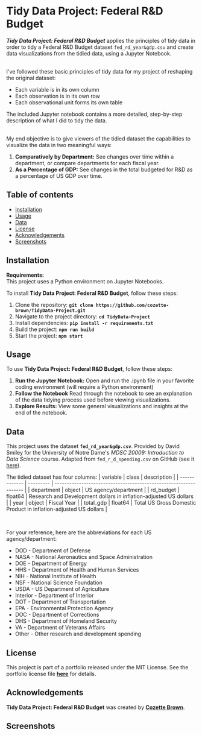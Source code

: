 # Tidy Data Project: Federal R&D Budget

***Tidy Data Project: Federal R&D Budget*** applies the principles of tidy data in order to tidy a Federal R&D Budget dataset `fed_rd_year&gdp.csv` and create data visualizations from the tidied data, using a Jupyter Notebook.<br><br>

I've followed these basic principles of tidy data for my project of reshaping the original dataset:
* Each variable is in its own column
* Each observation is in its own row
* Each observational unit forms its own table

The included Jupyter notebook contains a more detailed, step-by-step description of what I did to tidy the data.<br><br>

My end objective is to give viewers of the tidied dataset the capabilities to visualize the data in two meaningful ways:
1. **Comparatively by Department:** See changes over time within a department, or compare departments for each fiscal year.
2. **As a Percentage of GDP:** See changes in the total budgeted for R&D as a percentage of US GDP over time.

## Table of contents
- [Installation](#installation)
- [Usage](#usage)
- [Data](#data)
- [License](#license)
- [Acknowledgements](#acknowledgements)
- [Screenshots](#screenshots)

## **Installation**

**Requirements:** <br>
This project uses a Python environment on Jupyter Notebooks.

To install **Tidy Data Project: Federal R&D Budget**, follow these steps:
1. Clone the repository: **`git clone https://github.com/cozette-brown/TidyData-Project.git`**
2. Navigate to the project directory: **`cd TidyData-Project`**
3. Install dependencies: **`pip install -r requirements.txt`**
4. Build the project: **`npm run build`**
5. Start the project: **`npm start`**

## **Usage**

To use **Tidy Data Project: Federal R&D Budget**, follow these steps:

1. **Run the Jupyter Notebook:** Open and run the .ipynb file in your favorite coding environment (will require a Python environment)
2. **Follow the Notebook** Read through the notebook to see an explanation of the data tidying process used before viewing visualizations.
3. **Explore Results:** View some general visualizations and insights at the end of the notebook.

## Data

This project uses the dataset **`fed_rd_year&gdp.csv`**. Provided by David Smiley for the University of Notre Dame's *MDSC 20009: Introduction to Data Science* course. Adapted from `fed_r_d_spending.csv` on GitHub (see it [here](https://github.com/rfordatascience/tidytuesday/blob/main/data/2019/2019-02-12/fed_r_d_spending.csv)).

The tidied dataset has four columns:
| variable      | class     | description                                                       |
| ------------- | --------- | ----------------------------------------------------------------- |
| department    | object    | US agency/department                                              |
| rd_budget     | float64   | Research and Development dollars in inflation-adjusted US dollars |
| year          | object    | Fiscal Year                                                       |
| total_gdp     | float64   | Total US Gross Domestic Product in inflation-adjusted US dollars  |

<br>

For your reference, here are the abbreviations for each US agency/department:
* DOD - Department of Defense
* NASA - National Aeronautics and Space Administration
* DOE - Department of Energy
* HHS - Department of Health and Human Services
* NIH - National Institute of Health
* NSF - National Science Foundation
* USDA - US Department of Agriculture
* Interior - Department of Interior
* DOT - Department of Transportation
* EPA - Environmental Protection Agency
* DOC - Department of Corrections
* DHS - Department of Homeland Security
* VA - Department of Veterans Affairs
* Other - Other research and development spending

## License

This project is part of a portfolio released under the MIT License. See the portfolio license file **[here](https://github.com/cozette-brown/BROWN-Data-Science-Portfolio/blob/d7c128186047d453de9f2491894e4fd0fa3da77d/LICENSE.md)** for details.

## Acknowledgements

**Tidy Data Project: Federal R&D Budget** was created by **[Cozette Brown](https://github.com/cozette-brown)**.

## Screenshots

